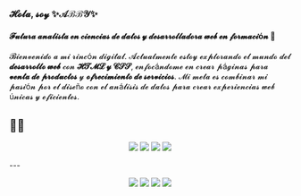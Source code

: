 ### 𝓗𝓸𝓵𝓪, 𝓼𝓸𝔂 ✨𝒜ℬℬ𝒴✨

#### 𝓕𝓾𝓽𝓾𝓻𝓪 𝓪𝓷𝓪𝓵𝓲𝓼𝓽𝓪 𝓮𝓷 𝓬𝓲𝓮𝓷𝓬𝓲𝓪𝓼 𝓭𝓮 𝓭𝓪𝓽𝓸𝓼 𝔂 𝓭𝓮𝓼𝓪𝓻𝓻𝓸𝓵𝓵𝓪𝓭𝓸𝓻𝓪 𝔀𝓮𝓫 𝓮𝓷 𝓯𝓸𝓻𝓶𝓪𝓬𝓲ó𝓷 🍷

𝓑𝓲𝓮𝓷𝓿𝓮𝓷𝓲𝓭𝓸 𝓪 𝓶𝓲 𝓻𝓲𝓷𝓬ó𝓷 𝓭𝓲𝓰𝓲𝓽𝓪𝓵. 𝓐𝓬𝓽𝓾𝓪𝓵𝓶𝓮𝓷𝓽𝓮 𝓮𝓼𝓽𝓸𝔂 𝓮𝔁𝓹𝓵𝓸𝓻𝓪𝓷𝓭𝓸 𝓮𝓵 𝓶𝓾𝓷𝓭𝓸 𝓭𝓮𝓵 **𝓭𝓮𝓼𝓪𝓻𝓻𝓸𝓵𝓵𝓸 𝔀𝓮𝓫** 𝓬𝓸𝓷 **𝓗𝓣𝓜𝓛 𝔂 𝓒𝓢𝓢**, 𝓮𝓷𝓯𝓸𝓬á𝓷𝓭𝓸𝓶𝓮 𝓮𝓷 𝓬𝓻𝓮𝓪𝓻 𝓹á𝓰𝓲𝓷𝓪𝓼 𝓹𝓪𝓻𝓪 **𝓿𝓮𝓷𝓽𝓪 𝓭𝓮 𝓹𝓻𝓸𝓭𝓾𝓬𝓽𝓸𝓼** 𝔂 **𝓸𝓯𝓻𝓮𝓬𝓲𝓶𝓲𝓮𝓷𝓽𝓸 𝓭𝓮 𝓼𝓮𝓻𝓿𝓲𝓬𝓲𝓸𝓼**. 𝓜𝓲 𝓶𝓮𝓽𝓪 𝓮𝓼 𝓬𝓸𝓶𝓫𝓲𝓷𝓪𝓻 𝓶𝓲 𝓹𝓪𝓼𝓲ó𝓷 𝓹𝓸𝓻 𝓮𝓵 𝓭𝓲𝓼𝓮ñ𝓸 𝓬𝓸𝓷 𝓮𝓵 𝓪𝓷á𝓵𝓲𝓼𝓲𝓼 𝓭𝓮 𝓭𝓪𝓽𝓸𝓼 𝓹𝓪𝓻𝓪 𝓬𝓻𝓮𝓪𝓻 𝓮𝔁𝓹𝓮𝓻𝓲𝓮𝓷𝓬𝓲𝓪𝓼 𝔀𝓮𝓫 ú𝓷𝓲𝓬𝓪𝓼 𝔂 𝓮𝓯𝓲𝓬𝓲𝓮𝓷𝓽𝓮𝓼.


🍷✨
---

<p align="center">
  <img src="https://img.shields.io/badge/HTML5-E34F26?style=for-the-badge&logo=html5&logoColor=white" />
  <img src="https://img.shields.io/badge/CSS3-1572B6?style=for-the-badge&logo=css3&logoColor=white" />
  <img src="https://img.shields.io/badge/Próximamente-800000?style=for-the-badge&label=Python&logo=python&logoColor=white" />
  <img src="https://img.shields.io/badge/Próximamente-800000?style=for-the-badge&label=SQL&logo=mysql&logoColor=white" />
</p>
---

<p align="center">
  <img src="https://img.shields.io/badge/HTML5-E34F26?style=for-the-badge&logo=html5&logoColor=white" />
  <img src="https://img.shields.io/badge/CSS3-1572B6?style=for-the-badge&logo=css3&logoColor=white" />
  <img src="https://img.shields.io/badge/Próximamente-800000?style=for-the-badge&label=Python&logo=python&logoColor=white" />
  <img src="https://img.shields.io/badge/Próximamente-800000?style=for-the-badge&label=SQL&logo=mysql&logoColor=white" />
</p>
